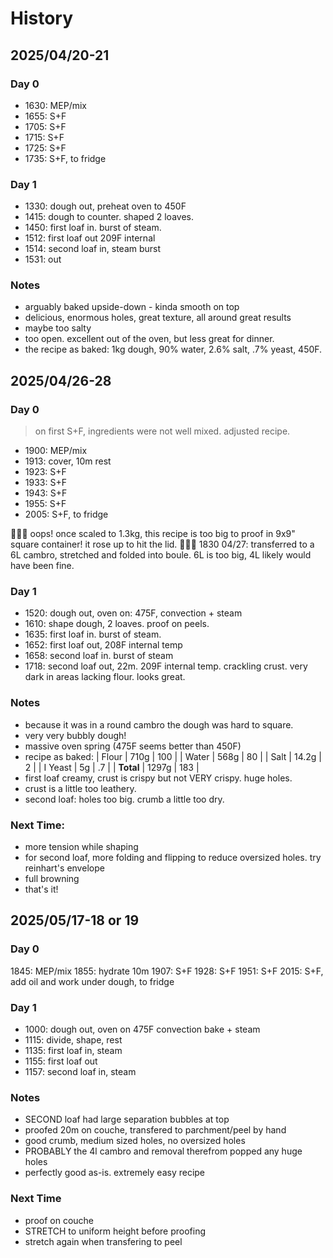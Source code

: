 # History

## 2025/04/20-21

### Day 0

- 1630: MEP/mix
- 1655: S+F
- 1705: S+F
- 1715: S+F
- 1725: S+F
- 1735: S+F, to fridge

### Day 1

- 1330: dough out, preheat oven to 450F
- 1415: dough to counter. shaped 2 loaves.
- 1450: first loaf in. burst of steam.
- 1512: first loaf out 209F internal
- 1514: second loaf in, steam burst
- 1531: out

### Notes

- arguably baked upside-down - kinda smooth on top
- delicious, enormous holes, great texture, all around great results
- maybe too salty
- too open. excellent out of the oven, but less great for dinner.
- the recipe as baked: 1kg dough, 90% water, 2.6% salt, .7% yeast, 450F.


## 2025/04/26-28

### Day 0

> on first S+F, ingredients were not well mixed. adjusted recipe.

- 1900: MEP/mix
- 1913: cover, 10m rest
- 1923: S+F
- 1933: S+F
- 1943: S+F
- 1955: S+F
- 2005: S+F, to fridge

😬😬😬 oops! once scaled to 1.3kg, this recipe is too big to proof in 9x9" square container! it rose up to hit the lid.
😬😬😬 1830 04/27: transferred to a 6L cambro, stretched and folded into boule. 6L is too big, 4L likely would have been fine.

### Day 1

- 1520: dough out, oven on: 475F, convection + steam
- 1610: shape dough, 2 loaves. proof on peels.
- 1635: first loaf in. burst of steam.
- 1652: first loaf out, 208F internal temp
- 1658: second loaf in. burst of steam
- 1718: second loaf out, 22m. 209F internal temp. crackling crust. very dark in areas lacking flour. looks great.

### Notes

- because it was in a round cambro the dough was hard to square.
- very very bubbly dough!
- massive oven spring (475F seems better than 450F)
- recipe as baked: 
| Flour      | 710g    | 100   |
| Water      | 568g    | 80    |
| Salt       | 14.2g   | 2     |
| I Yeast    | 5g      | .7    |
| **Total**  | 1297g   | 183   |
- first loaf creamy, crust is crispy but not VERY crispy. huge holes.
- crust is a little too leathery. 
- second loaf: holes too big. crumb a little too dry.

### Next Time:

- more tension while shaping 
- for second loaf, more folding and flipping to reduce oversized holes. try reinhart's envelope
- full browning
- that's it!

## 2025/05/17-18 or 19

### Day 0

1845: MEP/mix
1855: hydrate 10m
1907: S+F
1928: S+F
1951: S+F
2015: S+F, add oil and work under dough, to fridge

### Day 1

- 1000: dough out, oven on 475F convection bake + steam
- 1115: divide, shape, rest
- 1135: first loaf in, steam
- 1155: first loaf out
- 1157: second loaf in, steam

### Notes
- SECOND loaf had large separation bubbles at top
- proofed 20m on couche, transfered to parchment/peel by hand
- good crumb, medium sized holes, no oversized holes
- PROBABLY the 4l cambro and removal therefrom popped any huge holes
- perfectly good as-is. extremely easy recipe

### Next Time

- proof on couche
- STRETCH to uniform height before proofing
- stretch again when transfering to peel
